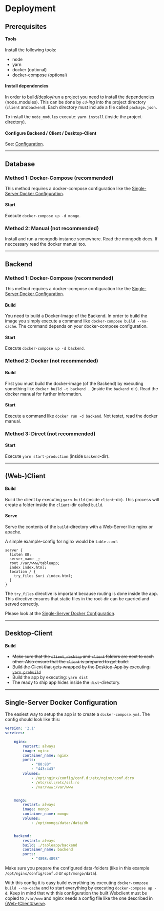 # Deployment

## Prerequisites

#### Tools

Install the following tools:

- node
- yarn
- docker (optional)
- docker-compose (optional)

#### Install dependencies

In order to build/deploy/run a project you need to install the dependencies (node_modules). This can be done by *`cd`-ing* into the project directory (`client` and`backend`). Each directory must include a file called `package.json`.

To install the `node_modules` execute: `yarn install` (inside the project-directory).

#### Configure Backend / Client / Desktop-Client

See: [Configuration](configuration.md).

---

## Database

### Method 1: Docker-Compose (recommended)

This method requires a docker-compose configuration like the [Single-Server Docker Configuration](#single-server-docker-configuration).

#### Start

Execute `docker-compose up -d mongo`.

### Method 2: Manual (not recommended)

Install and run a mongodb instance somewhere. Read the mongodb docs. If neccessary read the docker manual too.

---

## Backend

### Method 1: Docker-Compose (recommended)

This method requires a docker-compose configuration like the [Single-Server Docker Configuration](#single-server-docker-configuration).

#### Build

You need to build a Docker-Image of the Backend. In order to build the image you simply execute a command like `docker-compose build --no-cache`. The command depends on your docker-compose configuration.

#### Start

Execute `docker-compose up -d backend`.

### Method 2: Docker (not recommended)

#### Build

First you must build the docker-image (of the Backend) by executing something like `docker build -t backend .` (inside the `backend`-dir). Read the docker manual for further information.

#### Start

Execute a command like `docker run -d backend`. Not testet, read the docker manual.

### Method 3: Direct (not recommended)

#### Start

Execute `yarn start-production` (inside `backend`-dir).

---

## (Web-)Client

#### Build

Build the client by executing `yarn build` (inside `client`-dir). This process will create a folder inside the `client`-dir called `build`.

#### Serve 

Serve the contents of the `build`-directory with a Web-Server like nginx or apache.

A simple example-config for nginx would be `table.conf`:

```
server {
  listen 80;
  server_name _;
  root /var/www/tableapp;
  index index.html;
  location / {
    try_files $uri /index.html;
  }
}
```

The `try_files` directive is important because routing is done inside the app. This directive ensures that static files in the root-dir can be queried and served correctly.

Please look at the [Single-Server Docker Configuration](#single-server-docker-configuration).

---

## Desktop-Client

#### Build

* ~~Make sure that the `client_desktop` and `client` folders are next to each other. Also ensure that the `client` is prepared to get build.~~
* ~~Build the Client that gets wrapped by the Desktop-App by executing: `yarn prebuild`~~
* Build the app by executing: `yarn dist`
* The ready to ship app hides inside the `dist`-directory.

---

## Single-Server Docker Configuration

The easiest way to setup the app is to create a `docker-compose.yml`. The config should look like this:

```yaml
version: '2.1'
services:

    nginx:
        restart: always
        image: nginx
        container_name: nginx
        ports:
            - "80:80"
            - "443:443"
        volumes:
            - /opt/nginx/config/conf.d:/etc/nginx/conf.d:ro
            - /etc/ssl:/etc/ssl:ro
            - /var/www:/var/www


    mongo:
        restart: always
        image: mongo
        container_name: mongo
        volumes:
            - /opt/mongo/data:/data/db


    backend:
        restart: always
        build: ./tableapp/backend
        container_name: backend
        ports:
            - "4898:4898"

```

Make sure you prepare the configured data-folders (like in this example `/opt/nginx/config/conf.d` or `opt/mongo/data`).

With this config it is easy build everything by executing `docker-compose build --no-cache` and to start everything by executing `docker-compose up -d`. Keep in mind that with this configuration the built Webclient must be copied to `/var/www` and nginx needs a config file like the one described in [(Web-)Client#serve](#serve).